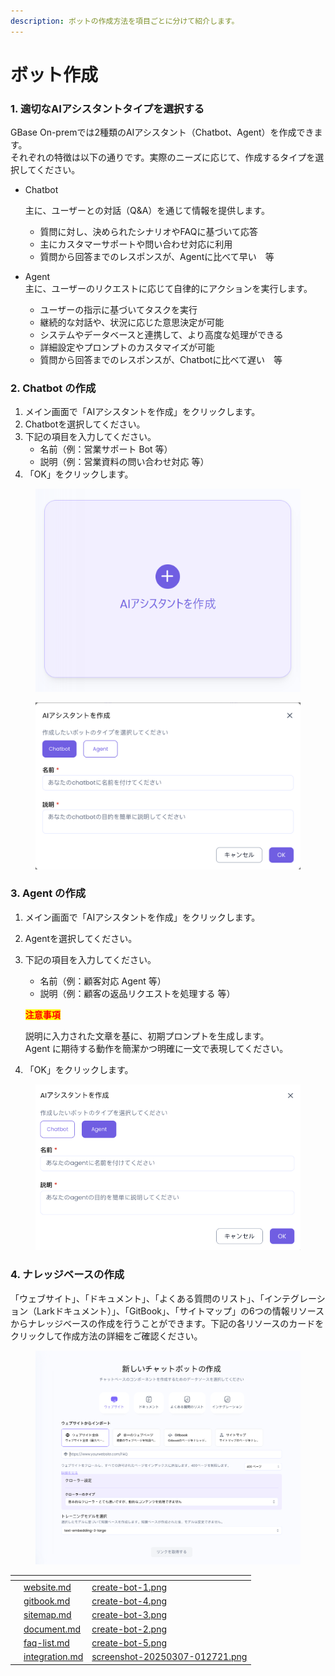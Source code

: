 ```yaml
---
description: ボットの作成方法を項目ごとに分けて紹介します。
---
```


# ボット作成

### 1. 適切なAIアシスタントタイプを選択する

GBase On-premでは2種類のAIアシスタント（Chatbot、Agent）を作成できます。\
それぞれの特徴は以下の通りです。実際のニーズに応じて、作成するタイプを選択してください。

*   Chatbot

    主に、ユーザーとの対話（Q\&A）を通じて情報を提供します。

    * 質問に対し、決められたシナリオやFAQに基づいて応答
    * 主にカスタマーサポートや問い合わせ対応に利用
    * 質問から回答までのレスポンスが、Agentに比べて早い　等
* Agent\
  主に、ユーザーのリクエストに応じて自律的にアクションを実行します。
  * ユーザーの指示に基づいてタスクを実行
  * 継続的な対話や、状況に応じた意思決定が可能
  * システムやデータベースと連携して、より高度な処理ができる
  * 詳細設定やプロンプトのカスタマイズが可能
  * 質問から回答までのレスポンスが、Chatbotに比べて遅い　等

### &#x20;2. Chatbot の作成

1. メイン画面で「AIアシスタントを作成」をクリックします。
2. Chatbotを選択してください。
3. 下記の項目を入力してください。
   * 名前（例：営業サポート Bot 等）
   * 説明（例：営業資料の問い合わせ対応 等）
4. 「OK」をクリックします。

<figure><img src="../../../.gitbook/assets/image (33).png" alt=""/></img><figcaption></figcaption></figure>

<figure><img src="../../../.gitbook/assets/image (28).png" alt="" width="563"></img><figcaption></figcaption></figure>

### 3. Agent の作成

1. メイン画面で「AIアシスタントを作成」をクリックします。
2. Agentを選択してください。
3.  下記の項目を入力してください。

    * 名前（例：顧客対応 Agent 等）
    * 説明（例：顧客の返品リクエストを処理する 等）

    <mark style="color:red;">**注意事項**</mark>

    説明に入力された文章を基に、初期プロンプトを生成します。\
    Agent に期待する動作を簡潔かつ明確に一文で表現してください。
4. 「OK」をクリックします。

<figure><img src="../../../.gitbook/assets/image (29).png" alt=""><figcaption></figcaption></figure>

### 4. ナレッジベースの作成

「ウェブサイト」、「ドキュメント」、「よくある質問のリスト」、「インテグレーション（Larkドキュメント）」、「GitBook」、「サイトマップ」の6つの情報リソースからナレッジベースの作成を行うことができます。下記の各リソースのカードをクリックして作成方法の詳細をご確認ください。

<figure><img src="../../../.gitbook/assets/image (30).png" alt=""><figcaption></figcaption></figure>



<table data-view="cards"><thead><tr><th></th><th data-type="content-ref"></th><th data-hidden data-card-cover data-type="files"></th></tr></thead><tbody><tr><td></td><td><a href="website.md">website.md</a></td><td><a href="../../../.gitbook/assets/create-bot-1.png">create-bot-1.png</a></td></tr><tr><td></td><td><a href="gitbook.md">gitbook.md</a></td><td><a href="../../../.gitbook/assets/create-bot-4.png">create-bot-4.png</a></td></tr><tr><td></td><td><a href="sitemap.md">sitemap.md</a></td><td><a href="../../../.gitbook/assets/create-bot-3.png">create-bot-3.png</a></td></tr><tr><td></td><td><a href="document.md">document.md</a></td><td><a href="../../../.gitbook/assets/create-bot-2.png">create-bot-2.png</a></td></tr><tr><td></td><td><a href="faq-list.md">faq-list.md</a></td><td><a href="../../../.gitbook/assets/create-bot-5.png">create-bot-5.png</a></td></tr><tr><td></td><td><a href="integration.md">integration.md</a></td><td><a href="../../../.gitbook/assets/screenshot-20250307-012721.png">screenshot-20250307-012721.png</a></td></tr></tbody></table>

